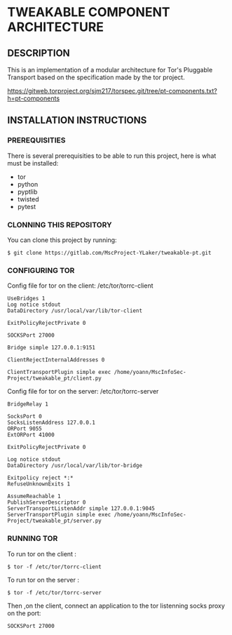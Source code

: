 # TWEAKABLE COMPONENT ARCHITECTURE

## DESCRIPTION
This is an implementation of a modular architecture for Tor's Pluggable Transport based on the specification made by the tor project.

https://gitweb.torproject.org/sjm217/torspec.git/tree/pt-components.txt?h=pt-components

## INSTALLATION INSTRUCTIONS

### PREREQUISITIES

There is several prerequisities to be able to run this project, here is what must be installed:
* tor
* python
* pyptlib
* twisted
* pytest

### CLONNING THIS REPOSITORY

You can clone this project by running:
```
$ git clone https://gitlab.com/MscProject-YLaker/tweakable-pt.git
```

### CONFIGURING TOR
Config file for tor on the client: /etc/tor/torrc-client

```
UseBridges 1
Log notice stdout
DataDirectory /usr/local/var/lib/tor-client

ExitPolicyRejectPrivate 0

SOCKSPort 27000

Bridge simple 127.0.0.1:9151

ClientRejectInternalAddresses 0

ClientTransportPlugin simple exec /home/yoann/MscInfoSec-Project/tweakable_pt/client.py
```

Config file for tor on the server: /etc/tor/torrc-server

```
BridgeRelay 1

SocksPort 0
SocksListenAddress 127.0.0.1 
ORPort 9055
ExtORPort 41000

ExitPolicyRejectPrivate 0

Log notice stdout
DataDirectory /usr/local/var/lib/tor-bridge

Exitpolicy reject *:*
RefuseUnknownExits 1

AssumeReachable 1
PublishServerDescriptor 0
ServerTransportListenAddr simple 127.0.0.1:9045
ServerTransportPlugin simple exec /home/yoann/MscInfoSec-Project/tweakable_pt/server.py
```

### RUNNING TOR

To run tor on the client :
```
$ tor -f /etc/tor/torrc-client
```
To run tor on the server : 
```
$ tor -f /etc/tor/torrc-server
```

Then ,on the client, connect an application to the tor listenning socks proxy on the port: 

```
SOCKSPort 27000
```
